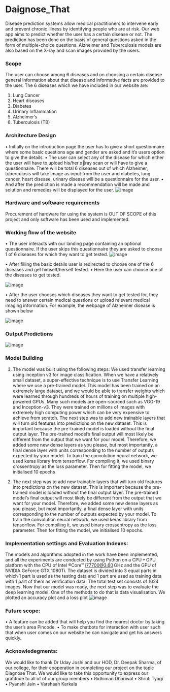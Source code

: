 # Daignose_That
Disease prediction systems allow medical practitioners to intervene early and prevent chronic  illness by identifying people who are at risk. Our web app aims to predict whether the user has a certain disease or not. The prediction  has been done on the basis of general questions asked in the form of multiple-choice  questions.  Alzheimer and Tuberculosis models are also based on the X-ray and scan images provided by  the users. 
### Scope
The user can choose among 6 diseases and on choosing a certain disease general information 
about that disease and informative facts are provided to the user. 
The 6 diseases which we have included in our website are:
1. Lung Cancer 
2. Heart diseases
3. Diabetes 
4. Urinary Inflammation 
5. Alzheimer’s 
6. Tuberculosis (TB)

### Architecture Design
• Initially on the introduction page the user has to give a short questionnaire where some basic 
questions age and gender are asked and it’s users option to give the details.
• The user can select any of the disease for which either the user will have to upload his/her xray scan or will have to give a questionnaire. There will be total 6 diseases out of which 
Alzheimer, tuberculosis will take image as input from the user and diabetes, lung cancer, heart 
disease, urinary disease will be a questionnaire for the user. 
• And after the prediction is made a recommendation will be made and solution and remedies 
will be displayed for the user.
![image](https://user-images.githubusercontent.com/93005927/226123830-a8dcc6fb-4e84-4992-8ac5-036be44d27ff.png)

### Hardware and software requirements
Procurement of hardware for using the system is OUT OF SCOPE of this project and only software has been used and implemented.

### Working flow of the website
• The user interacts with our landing page containing an optional questionnaire. If the user skips this questionnaire they are asked to choose 1 of 6 diseases for which they want to get tested.
![image](https://user-images.githubusercontent.com/93005927/226124337-6fd41b34-881f-457d-b13f-c3ff31078253.png)

• After filling the basic details user is redirected to choose one of the 6 diseases and get 
himself/herself tested.
• Here the user can choose one of the diseases to get tested.

![image](https://user-images.githubusercontent.com/93005927/226124482-1bda5acc-f9e3-4bd6-bd2c-968555173207.png)

• After the user chooses which diseases they want to get tested for, they need to answer certain 
medical questions or upload relevant medical imaging information. 
For example, the webpage of Alzheimer disease is shown below

![image](https://user-images.githubusercontent.com/93005927/226128051-f9e77ed6-a881-4303-a6ab-d00827a27b30.png)

### Output Predictions
![image](https://user-images.githubusercontent.com/93005927/226128212-cc8c904e-fa9e-4c89-9dbb-6bb5d7ae96b4.png)

### Model Building  
1. The model was built using the following steps:
We used transfer learning using inception v3 for image classification. When we have a 
relatively small dataset, a super-effective technique is to use Transfer Learning where we use 
a pre-trained model. This model has been trained on an extremely large dataset, and we would 
be able to transfer weights which were learned through hundreds of hours of training on 
multiple high-powered GPUs. Many such models are open-sourced such as VGG-19 and 
Inception-v3. They were trained on millions of images with extremely high computing power 
which can be very expensive to achieve from scratch.
The next step was to add new trainable layers that will turn old features into predictions on 
the new dataset. This is important because the pre-trained model is loaded without the final 
output layer.
The pre-trained model’s final output will most likely be different from the output that we want 
for your model.
Therefore, we added some new dense layers as you please, but most importantly, a final dense 
layer with units corresponding to the number of outputs expected by your model.
To train the convolution neural network, we used keras library from tensorflow. For 
compiling it, we used binary crossentropy as the loss parameter.
Then for fitting the model, we initialised 10 epochs

2. The next step was to add new trainable layers that will turn old features into predictions on 
the new dataset. This is important because the pre-trained model is loaded without the final 
output layer.
The pre-trained model’s final output will most likely be different from the output that we want 
for your model.
Therefore, we added some new dense layers as you please, but most importantly, a final dense 
layer with units corresponding to the number of outputs expected by your model.
To train the convolution neural network, we used keras library from tensorflow. For 
compiling it, we used binary crossentropy as the loss parameter.
Then for fitting the model, we initialised 10 epochs.

### Implementation settings and Evaluation Indexes:
The models and algorithms adopted in the work have been implemented, and all the 
experiments are conducted by using Python on a CPU + GPU platform with the CPU of Intel 
®Core™ i77700@3.60 GHz and the GPU of NVIDIA GeForce GTX 1080Ti.
The dataset is divided into 3 equal parts in which 1 part is used as the testing data and 1 part
are used as training data with 1 part of them as verification data. The total test set consists of 
1024 images.
Now that our model was ready, the next step was to evaluate the deep learning model. One of 
the methods to do that is data visualisation. We plotted an accuracy plot and a loss plot
![image](https://user-images.githubusercontent.com/93005927/226130451-63ede265-1558-495e-b6a0-51fca10c1e0c.png)


### Future scope:
• A feature can be added that will help you find the nearest doctor by taking the user’s area 
Pincode.
• To make chatbots for interaction with user such that when user comes on our website he can 
navigate and get his answers quickly.

### Acknowledegments:
We would like to thank Dr Uday Joshi and our HOD, Dr. Deepak Sharma, of our college, for 
their cooperation in completing our project on the topic Diagnose That.
We would like to take this opportunity to express our gratitude to all of of our group members 
• Ridhiman Dhariwal
• Shruti Tyagi
• Pyanshi Jain
• Varshaah Karkala



